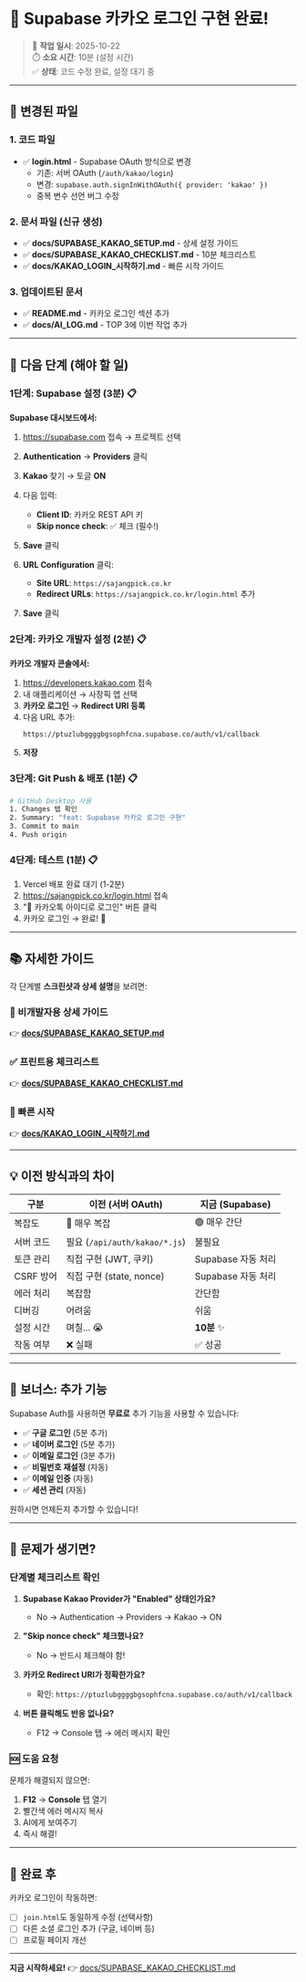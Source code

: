 # 🎉 Supabase 카카오 로그인 구현 완료!

> 📅 **작업 일시**: 2025-10-22  
> ⏱️ **소요 시간**: 10분 (설정 시간)  
> ✅ **상태**: 코드 수정 완료, 설정 대기 중

---

## 📝 변경된 파일

### 1. 코드 파일
- ✅ **login.html** - Supabase OAuth 방식으로 변경
  - 기존: 서버 OAuth (`/auth/kakao/login`)
  - 변경: `supabase.auth.signInWithOAuth({ provider: 'kakao' })`
  - 중복 변수 선언 버그 수정

### 2. 문서 파일 (신규 생성)
- ✅ **docs/SUPABASE_KAKAO_SETUP.md** - 상세 설정 가이드
- ✅ **docs/SUPABASE_KAKAO_CHECKLIST.md** - 10분 체크리스트
- ✅ **docs/KAKAO_LOGIN_시작하기.md** - 빠른 시작 가이드

### 3. 업데이트된 문서
- ✅ **README.md** - 카카오 로그인 섹션 추가
- ✅ **docs/AI_LOG.md** - TOP 3에 이번 작업 추가

---

## 🚀 다음 단계 (해야 할 일)

### 1단계: Supabase 설정 (3분) 📋

**Supabase 대시보드에서:**

1. https://supabase.com 접속 → 프로젝트 선택
2. **Authentication** → **Providers** 클릭
3. **Kakao** 찾기 → 토글 **ON**
4. 다음 입력:
   - **Client ID**: 카카오 REST API 키
   - **Skip nonce check**: ✅ 체크 (필수!)
5. **Save** 클릭

6. **URL Configuration** 클릭:
   - **Site URL**: `https://sajangpick.co.kr`
   - **Redirect URLs**: `https://sajangpick.co.kr/login.html` 추가
7. **Save** 클릭

### 2단계: 카카오 개발자 설정 (2분) 📋

**카카오 개발자 콘솔에서:**

1. https://developers.kakao.com 접속
2. 내 애플리케이션 → 사장픽 앱 선택
3. **카카오 로그인** → **Redirect URI 등록**
4. 다음 URL 추가:
   ```
   https://ptuzlubggggbgsophfcna.supabase.co/auth/v1/callback
   ```
5. **저장**

### 3단계: Git Push & 배포 (1분) 📋

```bash
# GitHub Desktop 사용
1. Changes 탭 확인
2. Summary: "feat: Supabase 카카오 로그인 구현"
3. Commit to main
4. Push origin
```

### 4단계: 테스트 (1분) 📋

1. Vercel 배포 완료 대기 (1-2분)
2. https://sajangpick.co.kr/login.html 접속
3. "💬 카카오톡 아이디로 로그인" 버튼 클릭
4. 카카오 로그인 → 완료! 🎉

---

## 📚 자세한 가이드

각 단계별 **스크린샷과 상세 설명**을 보려면:

### 🎯 비개발자용 상세 가이드
👉 **[docs/SUPABASE_KAKAO_SETUP.md](SUPABASE_KAKAO_SETUP.md)**

### ✅ 프린트용 체크리스트
👉 **[docs/SUPABASE_KAKAO_CHECKLIST.md](SUPABASE_KAKAO_CHECKLIST.md)**

### 🚀 빠른 시작
👉 **[docs/KAKAO_LOGIN_시작하기.md](KAKAO_LOGIN_시작하기.md)**

---

## 💡 이전 방식과의 차이

| 구분 | 이전 (서버 OAuth) | 지금 (Supabase) |
|------|------------------|-----------------|
| 복잡도 | 🔴 매우 복잡 | 🟢 매우 간단 |
| 서버 코드 | 필요 (`/api/auth/kakao/*.js`) | 불필요 |
| 토큰 관리 | 직접 구현 (JWT, 쿠키) | Supabase 자동 처리 |
| CSRF 방어 | 직접 구현 (state, nonce) | Supabase 자동 처리 |
| 에러 처리 | 복잡함 | 간단함 |
| 디버깅 | 어려움 | 쉬움 |
| 설정 시간 | 며칠... 😭 | **10분** ✨ |
| 작동 여부 | ❌ 실패 | ✅ 성공 |

---

## 🎁 보너스: 추가 기능

Supabase Auth를 사용하면 **무료로** 추가 기능을 사용할 수 있습니다:

- ✅ **구글 로그인** (5분 추가)
- ✅ **네이버 로그인** (5분 추가)
- ✅ **이메일 로그인** (3분 추가)
- ✅ **비밀번호 재설정** (자동)
- ✅ **이메일 인증** (자동)
- ✅ **세션 관리** (자동)

원하시면 언제든지 추가할 수 있습니다!

---

## 🔧 문제가 생기면?

### 단계별 체크리스트 확인

1. **Supabase Kakao Provider가 "Enabled" 상태인가요?**
   - No → Authentication → Providers → Kakao → ON

2. **"Skip nonce check" 체크했나요?**
   - No → 반드시 체크해야 함!

3. **카카오 Redirect URI가 정확한가요?**
   - 확인: `https://ptuzlubggggbgsophfcna.supabase.co/auth/v1/callback`

4. **버튼 클릭해도 반응 없나요?**
   - F12 → Console 탭 → 에러 메시지 확인

### 🆘 도움 요청

문제가 해결되지 않으면:

1. **F12** → **Console** 탭 열기
2. 빨간색 에러 메시지 복사
3. AI에게 보여주기
4. 즉시 해결!

---

## 🎉 완료 후

카카오 로그인이 작동하면:

- [ ] `join.html`도 동일하게 수정 (선택사항)
- [ ] 다른 소셜 로그인 추가 (구글, 네이버 등)
- [ ] 프로필 페이지 개선

---

**지금 시작하세요!** 👉 [docs/SUPABASE_KAKAO_CHECKLIST.md](SUPABASE_KAKAO_CHECKLIST.md)



